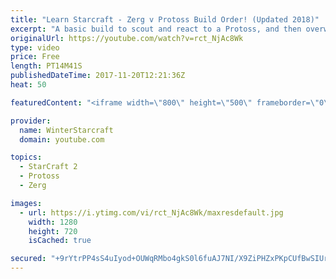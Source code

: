 ```yaml
---
title: "Learn Starcraft - Zerg v Protoss Build Order! (Updated 2018)"
excerpt: "A basic build to scout and react to a Protoss, and then overwhelm them with the swarm! Meant for lower level players looking for direction, not higher level looking for the dankest meta. -- Watch live at https://www.twitch.tv/wintergaming"
originalUrl: https://youtube.com/watch?v=rct_NjAc8Wk
type: video
price: Free
length: PT14M41S
publishedDateTime: 2017-11-20T12:21:36Z
heat: 50

featuredContent: "<iframe width=\"800\" height=\"500\" frameborder=\"0\" src=\"https://www.youtube.com/embed/rct_NjAc8Wk\" allow=\"accelerometer; autoplay; encrypted-media; gyroscope; picture-in-picture\" allowfullscreen></iframe>"

provider:
  name: WinterStarcraft
  domain: youtube.com

topics:
  - StarCraft 2
  - Protoss
  - Zerg

images:
  - url: https://i.ytimg.com/vi/rct_NjAc8Wk/maxresdefault.jpg
    width: 1280
    height: 720
    isCached: true

secured: "+9rYtrPP4sS4uIyod+OUWqRMbo4gkS0l6fuAJ7NI/X9ZiPHZxPKpCUfBwSIUrqoK3ZQBQ0eaaXLHMstxIe6XcHLA47IvSgxh13epOnez/iHB4ZFp8/mfCli2PxSQWixdVfGgCKZaUzw1VFeUp8RFl3uFbqntdjvFK/JsBcWgqWi51nsaDoT+7kMPe7SiwWyJBOsUsTe6FNI0sIEFvvqXDQaUACVy3CnKdcXhTNmS8MG1XBzZftqX630PoAiDzRj9JovXzNNY2j5a9emEnm8IuQsHRg6Cc1gANKB6mt1Rwzx1X4i1SRFo3AY0xaJHsVpRtoRrR/m2fCrhS00hjmiLzTtJH/v011UMGOxVieJY9rW7vkoMaVvk3IQK+ANdnYUw6YGLEn53cBNK3gYKmTjIR0zPhKdIskZLHJO0io0K8sw=;ZV9XM+l/s8shqKglSQTNGQ=="
---
```


